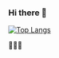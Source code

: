 ### Hi there 👋
[![Top Langs](https://github-readme-stats.vercel.app/api/top-langs/?username=citizenll&layout=compact&langs_count=10&theme=dracula)](https://github-readme-stats.vercel.app/api/top-langs/?username=citizenll&layout=compact&langs_count=10)

🧑🏻‍💻
